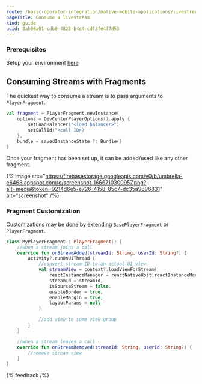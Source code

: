 ```yaml
---
route: /basic-operator-integration/native-mobile-applications/livestream-from-an-android-application/consume-a-livestream
pageTitle: Consume a livestream
kind: guide
uuid: 3ab06a01-cdb6-4823-b4c4-cdf3fe4f7d53
---
```


### Prerequisites

Setup your environment [here](/docs/basic-operator-integration/native-mobile-applications/livestream-from-an-android-application)

## Consuming Streams with Fragments

The quickest way to consume a stream is to pass arguments to `PlayerFragment`.

```kotlin
val fragment = PlayerFragment.newInstance(
    options = DevCenterPlayerOptions().apply {
        setLoadBalancer("<load balancer>")
        setCallId("<call ID>)
    },
    bundle = savedInstanceState ?: Bundle()
)
```

Once your fragment has been set up, it can be added/used like any other fragment.

{% image src="https://firebasestorage.googleapis.com/v0/b/umbrella-e6468.appspot.com/o/screenshot-1666710300957.png?alt=media&token=9214d6e5-e726-4158-85c7-dc35a9896831" alt="screenshot" /%}

### Fragment Customization
Customizations may be done by extending `BasePlayerFragment` or `PlayerFragment`.

```kotlin
class MyPlayerFragment : PlayerFragment() {
    //when a stream joins a call
    override fun onStreamAdded(streamId: String, userId: String?) {
        activity?.runOnUiThread {
            //convert stream ID to an actual UI view
            val streamView = context?.loadViewForStream(
                reactInstanceManager = reactNativeHost.reactInstanceManager,
                streamId = streamId,
                isSourceStream = false,
                enableBorder = true,
                enableMargin = true,
                layoutParams = null
            )

            //add view to some view group
        }
    }

    //when a stream leaves a call
    override fun onStreamRemoved(streamId: String, userId: String?) {
        //remove stream view
    }
}
```

{% feedback /%}